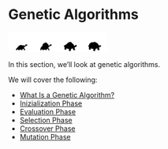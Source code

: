 # Genetic Algorithms

<img src="../../assets/deeper/genetic.png" style="width:200px;"/>

In this section, we’ll look at genetic algorithms.

We will cover the following:

* [What Is a Genetic Algorithm?](02-04-01_what-is-a-genetic-algorithm.md)
* [Inizialization Phase](02-04-02_initialization-phase.md)
* [Evaluation Phase](02-04-03_evaluation-phase.md)
* [Selection Phase](02-04-04_selection-phase.md)
* [Crossover Phase](02-04-05_crossover-phase.md)
* [Mutation Phase](02-04-06_mutation-phase.md)

